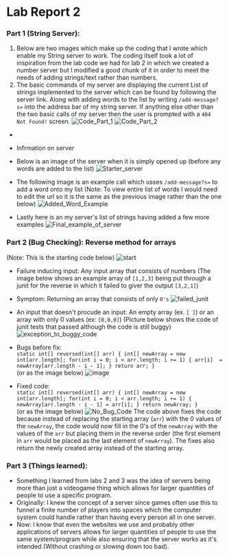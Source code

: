 # Lab Report 2

### Part 1 (String Server):
1. Below are two images which make up the coding that I wrote which enable my String server to work. The coding itself took a lot of inspiration from the lab code we had for lab 2 in which we created a number server but I modified a good chunk of it in order to meet the needs of adding strings/text rather than numbers.
2. The basic commands of my server are displaying the current List of strings implemented to the server which can be found by following the server link. Along with adding words to the list by writing `/add-message?s=` into the address bar of my string server. If anything else other than the two basic calls of my server then the user is prompted with a `404 Not Found!` screen.
    ![Code_Part_1](https://user-images.githubusercontent.com/130005453/233888785-23dbae42-9420-4990-ae10-c7ae99b2e78a.png)
    ![Code_Part_2](https://user-images.githubusercontent.com/130005453/233888706-0a5c6347-0ef6-48ae-bda0-446794f96e76.png)
*

* Infrmation on server
* Below is an image of the server when it is simply opened up (before any words are added to the list)
![Starter_server](https://user-images.githubusercontent.com/130005453/233889762-f73091cc-1818-4c93-9007-9ff44f7e286c.png)






* The following image is an example call which usses `/add-message?s=` to add a word onto my list (Note: To view entire list of words I would need to edit the url so it is the same as the previous image rather than the one below)
![Added_Word_Example](https://user-images.githubusercontent.com/130005453/233890070-3fea9f06-a41a-48ae-ab93-daaa86cf809d.png)





* Lastly here is an my server's list of strings having added a few more examples
![Final_example_of_server](https://user-images.githubusercontent.com/130005453/233890401-2aa81fb1-2359-4050-9223-a81c6c45d2cb.png)

### Part 2 (Bug Checking): Reverse method for arrays
(Note: This is the starting code below)
![start](https://user-images.githubusercontent.com/130005453/233908915-9b7f37ae-2c1e-4cc7-ba0e-23f9719e646f.png)
* Failure inducing input: Any input array that consists of numbers (The image below shows an example array of `[1,2,3]` being put through a junit for the reverse in which it failed to giver the output `[3,2,1]`)
* Symptom: Returning an array that consists of only `0's`
![failed_junit](https://user-images.githubusercontent.com/130005453/233911309-5381c714-ea9c-4c78-b96e-f453e6dfd3cd.png)
* An input that doesn't procude an input: An empty array (ex. `[ ]`) or an array with only 0 values (ex: `[0,0,0]`) (Picture below shows the code of junit tests that passed although the code is still buggy)
![exception_to_buggy_code](https://user-images.githubusercontent.com/130005453/233910708-044754f0-8b37-45f5-8a70-3f329e01635d.png)

* Bugs before fix: \
`static int[] reversed(int[] arr) {
    int[] newArray = new int[arr.length];
    for(int i = 0; i < arr.length; i += 1) {
    arr[i]  = newArray[arr.length - i - 1];
    }
    return arr;
  }` \
  (or as the image below)
![image](https://user-images.githubusercontent.com/130005453/233913718-40a54863-b0bc-4e7e-b7de-3db345366234.png)

* Fixed code: \
`static int[] reversed(int[] arr) {
    int[] newArray = new int[arr.length];
    for(int i = 0; i < arr.length; i += 1) {
      newArray[arr.length - i - 1] = arr[i];
    }
    return newArray;
  }` \
  (or as the image below)
![No_Bug_Code](https://user-images.githubusercontent.com/130005453/233908124-3c92c30a-a8c9-4208-b788-d35c00098c4b.png)
The code above fixes the code because instead of replacing the starting array (`arr`) with the 0 values of the `newArray`, the code would now fill in the 0's of the `newArray` with the values of the `arr` but placing them in the reverse order (the first element in `arr` would be placed as the last element of `newArray`). The fixes also return the newly created array instead of the starting array.

### Part 3 (Things learned):
* Something I learned from labs 2 and 3 was the idea of servers being more than just a videogame thing which allows for larger quantities of people to use a specific program.
* Originally: I knew the concept of a server since games often use this to funnel a finite number of players into spaces which the computer system could handle rather than having every person all in one server.
* Now: I know that even the websites we use and probably other applications of servers allows for larger quantities of people to use the same system/program while also ensuring that the server works as it's intended (Without crashing or slowing down too bad).
